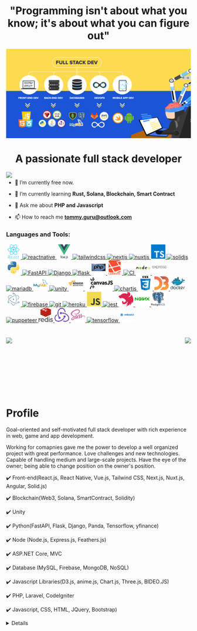 <h1 align="center">"Programming isn't about what you know; it's about what you can figure out"</h1>

<p align="center">
  <img align="center" src="./imgs/logo.png" style = "width: 800px;"/>
</p>
<h1 align="center"></h1>
<h1 align="center" style="font-weight: bold">A passionate full stack developer</h1>
<img align="left" src="https://visitor-badge.laobi.icu/badge?page_id=oshimaninja.oshimaninja" />
<h1 align="center"></h1>

- 🔭 I’m currently free now.

- 🌱 I’m currently learning **Rust, Solana, Blockchain, Smart Contract**

- 💬 Ask me about **PHP and Javascript**

- 📫 How to reach me **tommy.guru@outlook.com**

<h3 align="left">Languages and Tools:</h3>
<p align="left">
<a href="https://reactjs.org/" target="_blank" rel="noreferrer"> <img src="https://raw.githubusercontent.com/devicons/devicon/master/icons/react/react-original-wordmark.svg" alt="react" width="40" height="40"/> </a>
<a href="https://reactnative.dev/" target="_blank" rel="noreferrer"> <img src="https://reactnative.dev/img/header_logo.svg" alt="reactnative" width="40" height="40"/> </a>
<a href="https://vuejs.org/" target="_blank" rel="noreferrer"> <img src="https://raw.githubusercontent.com/devicons/devicon/master/icons/vuejs/vuejs-original-wordmark.svg" alt="vuejs" width="40" height="40"/> </a>
<a href="https://tailwindcss.com/" target="_blank" rel="noreferrer"> <img src="https://tailwindcss.com/favicons/favicon-32x32.png" alt="tailwindcss" width="40" height="40"/> </a>
<a href="https://nextjs.org/" target="_blank" rel="noreferrer"> <img src="https://cdn.worldvectorlogo.com/logos/nextjs-2.svg" alt="nextjs" width="40" height="40"/> </a>
<a href="https://nuxtjs.org/" target="_blank" rel="noreferrer"> <img src="https://www.vectorlogo.zone/logos/nuxtjs/nuxtjs-icon.svg" alt="nuxtjs" width="40" height="40"/> </a> 
<a href="https://www.typescriptlang.org/" target="_blank" rel="noreferrer"> <img src="https://raw.githubusercontent.com/devicons/devicon/master/icons/typescript/typescript-original.svg" alt="typescript" width="40" height="40"/> </a> 
<a href="https://www.solidjs.com/" target="_blank" rel="noreferrer"> <img src="https://www.solidjs.com/assets/logo.123b04bc.svg" alt="solidjs" width="40" height="40"/> </a>
<a href="https://www.python.org" target="_blank" rel="noreferrer"> <img src="https://raw.githubusercontent.com/devicons/devicon/master/icons/python/python-original.svg" alt="python" width="40" height="40"/> </a>
<a href="https://www.djangoproject.com/start/overview/" target="_blank" rel="noreferrer"> <img src="https://fastapi.tiangolo.com/img/logo-margin/logo-teal.png" alt="FastAPI" height="40"/> </a>
<a href="https://www.djangoproject.com/start/overview/" target="_blank" rel="noreferrer"> <img src="https://verbose-equals-true.gitlab.io/django-postgres-vue-gitlab-ecs/django.jpg" alt="Django" width="40" height="40"/> </a>
<a href="https://flask.palletsprojects.com/" target="_blank" rel="noreferrer"> <img src="https://www.vectorlogo.zone/logos/pocoo_flask/pocoo_flask-icon.svg" alt="flask" width="40" height="40"/> </a> 
<a href="https://www.php.net" target="_blank" rel="noreferrer"> <img src="https://raw.githubusercontent.com/devicons/devicon/master/icons/php/php-original.svg" alt="php" width="40" height="40"/> </a>
<a href="https://laravel.com/" target="_blank" rel="noreferrer"> <img src="https://raw.githubusercontent.com/devicons/devicon/master/icons/laravel/laravel-plain-wordmark.svg" alt="laravel" width="40" height="40"/> </a>
<a href="https://codeigniter.com/" target="_blank" rel="noreferrer"> <img src="https://codeigniter.com/favicons/apple-touch-icon.png" alt="CI" width="40" height="40"/> </a>
<a href="https://nodejs.org" target="_blank" rel="noreferrer"> <img src="https://raw.githubusercontent.com/devicons/devicon/master/icons/nodejs/nodejs-original-wordmark.svg" alt="nodejs" height="40"/> </a>
<a href="https://expressjs.com" target="_blank" rel="noreferrer"> <img src="https://raw.githubusercontent.com/devicons/devicon/master/icons/express/express-original-wordmark.svg" alt="express" height="40"/> </a>
<a href="https://mariadb.org/" target="_blank" rel="noreferrer"> <img src="https://www.vectorlogo.zone/logos/mariadb/mariadb-icon.svg" alt="mariadb" width="40" height="40"/> </a>
<a href="https://www.mysql.com/" target="_blank" rel="noreferrer"> <img src="https://raw.githubusercontent.com/devicons/devicon/master/icons/mysql/mysql-original-wordmark.svg" alt="mysql" width="40" height="40"/> </a> 
<a href="https://unity.com/" target="_blank" rel="noreferrer"> <img src="https://upload.wikimedia.org/wikipedia/commons/thumb/c/c4/Unity_2021.svg/799px-Unity_2021.svg.png?20211005230937" alt="unity" height="40"/> </a> 
<a href="https://aws.amazon.com" target="_blank" rel="noreferrer"> <img src="https://raw.githubusercontent.com/devicons/devicon/master/icons/amazonwebservices/amazonwebservices-original-wordmark.svg" alt="aws"  height="40"/> </a> <a href="https://canvasjs.com" target="_blank" rel="noreferrer"> <img src="https://raw.githubusercontent.com/Hardik0307/Hardik0307/master/assets/canvasjs-charts.svg" alt="canvasjs" height="40"/> </a> <a href="https://www.chartjs.org" target="_blank" rel="noreferrer"> <img src="https://www.chartjs.org/media/logo-title.svg" alt="chartjs" width="40" height="40"/> </a> <a href="https://www.w3schools.com/css/" target="_blank" rel="noreferrer"> <img src="https://raw.githubusercontent.com/devicons/devicon/master/icons/css3/css3-original-wordmark.svg" alt="css3" width="40" height="40"/> </a> <a href="https://d3js.org/" target="_blank" rel="noreferrer"> <img src="https://raw.githubusercontent.com/devicons/devicon/master/icons/d3js/d3js-original.svg" alt="d3js" width="40" height="40"/> </a> <a href="https://www.docker.com/" target="_blank" rel="noreferrer"> <img src="https://raw.githubusercontent.com/devicons/devicon/master/icons/docker/docker-original-wordmark.svg" alt="docker" width="40" height="40"/> </a> <a href="https://www.electronjs.org" target="_blank" rel="noreferrer"> <img src="https://raw.githubusercontent.com/devicons/devicon/master/icons/electron/electron-original.svg" alt="electron" width="40" height="40"/> </a>  <a href="https://firebase.google.com/" target="_blank" rel="noreferrer"> <img src="https://www.vectorlogo.zone/logos/firebase/firebase-icon.svg" alt="firebase" width="40" height="40"/> </a> <a href="https://git-scm.com/" target="_blank" rel="noreferrer"> <img src="https://www.vectorlogo.zone/logos/git-scm/git-scm-icon.svg" alt="git" width="40" height="40"/> </a> <a href="https://heroku.com" target="_blank" rel="noreferrer"> <img src="https://www.vectorlogo.zone/logos/heroku/heroku-icon.svg" alt="heroku" width="40" height="40"/> </a> <a href="https://developer.mozilla.org/en-US/docs/Web/JavaScript" target="_blank" rel="noreferrer"> <img src="https://raw.githubusercontent.com/devicons/devicon/master/icons/javascript/javascript-original.svg" alt="javascript" width="40" height="40"/> </a> <a href="https://jestjs.io" target="_blank" rel="noreferrer"> <img src="https://www.vectorlogo.zone/logos/jestjsio/jestjsio-icon.svg" alt="jest" width="40" height="40"/> </a> <a href="https://nestjs.com/" target="_blank" rel="noreferrer"> <img src="https://raw.githubusercontent.com/devicons/devicon/master/icons/nestjs/nestjs-plain.svg" alt="nestjs" width="40" height="40"/> </a>  <a href="https://www.nginx.com" target="_blank" rel="noreferrer"> <img src="https://raw.githubusercontent.com/devicons/devicon/master/icons/nginx/nginx-original.svg" alt="nginx" width="40" height="40"/> </a>  <a href="https://www.postgresql.org" target="_blank" rel="noreferrer"> <img src="https://raw.githubusercontent.com/devicons/devicon/master/icons/postgresql/postgresql-original-wordmark.svg" alt="postgresql" width="40" height="40"/> </a> <a href="https://github.com/puppeteer/puppeteer" target="_blank" rel="noreferrer"> <img src="https://www.vectorlogo.zone/logos/pptrdev/pptrdev-official.svg" alt="puppeteer" width="40" height="40"/> </a><a href="https://redis.io" target="_blank" rel="noreferrer"> <img src="https://raw.githubusercontent.com/devicons/devicon/master/icons/redis/redis-original-wordmark.svg" alt="redis" width="40" height="40"/> </a> <a href="https://redux.js.org" target="_blank" rel="noreferrer"> <img src="https://raw.githubusercontent.com/devicons/devicon/master/icons/redux/redux-original.svg" alt="redux" width="40" height="40"/> </a> <a href="https://sass-lang.com" target="_blank" rel="noreferrer"> <img src="https://raw.githubusercontent.com/devicons/devicon/master/icons/sass/sass-original.svg" alt="sass" width="40" height="40"/> </a> <a href="https://www.tensorflow.org" target="_blank" rel="noreferrer"> <img src="https://www.vectorlogo.zone/logos/tensorflow/tensorflow-icon.svg" alt="tensorflow" width="40" height="40"/> </a>  <a href="https://webpack.js.org" target="_blank" rel="noreferrer"> <img src="https://raw.githubusercontent.com/devicons/devicon/d00d0969292a6569d45b06d3f350f463a0107b0d/icons/webpack/webpack-original-wordmark.svg" alt="webpack" height="40"/> </a> 
</p>
<h1 align="center"></h1>

<img align="left" height="150px" src="https://github-readme-stats.vercel.app/api?username=oshimaninja&show_icons=true&theme=merko&count_private=true" />
<img align="center" height="150px"/>
<img align="right" height="150px" src="https://github-readme-stats.vercel.app/api/top-langs/?username=oshimaninja&layout=compact&theme=merko&count_private=true&hide=python" />


<br/>

# Profile
Goal-oriented and self-motivated full stack developer with rich experience in web, game and app development.

Working for comapnies gave me the power to develop a well organized project with great performance. Love challenges and new technologies. Capable of handling medium and large-scale projects.
Have the eye of the owner; being able to change position on the owner's position.

✔️ Front-end(React.js, React Native, Vue.js, Tailwind CSS, Next.js, Nuxt.js, Angular, Solid.js)

✔️ Blockchain(Web3, Solana, SmartContract, Solidity)

✔️ Unity

✔️ Python(FastAPI, Flask, Django, Panda, Tensorflow, yfinance)

✔️ Node (Node.js, Express.js, Feathers.js)

✔️ ASP.NET Core, MVC

✔️ Database (MySQL, Firebase, MongoDB, NoSQL)

✔️ Javascript Libraries(D3.js, anime.js, Chart.js, Three.js, BIDEO.JS)

✔️ PHP, Laravel, CodeIgniter

✔️ Javascript, CSS, HTML, JQuery, Bootstrap)



<details>
  <div align="left" height="150px">
  <a link="fortnite.com">
  <img src="./imgs/Fortnite1.png" name="image-name">
  <h2>Epic games</h2>
  </a>
  
  </div>
  <div>
  <a link="communitygaming.io">
  <img src="./imgs/communitygaming.io.jpg" name="image-name">
  <h2>Community gaming</h2>
  </a>
  
  </div>
  <div>
  <a link="spark44.com">
  <img src=".imgs/../imgs/spark44.com.png" name="image-name">
  <h2>Delivery Site</h2>
  </a>
  
  </div>
  <div>
  <a link="metachess.network">
  <img src="./imgs/metachess.jpg" name="image-name">

  <h2>Metaverse game</h2>
  </a>

  </div>
   <div>
  <a link="ledgity.com">
  <img src="./imgs/ledgity(blockchain).jpg" name="image-name">
  <h2>LTY token</h2>
  </a>
  
  </div>
   <div>
  <a link="dforce.network.com">
  <img src="./imgs/dforce.network(blockchain).jpg" name="image-name"> 
  <h2>USDX token</h2>
  </a>
  
  </div>
   
 <div>
  <a link="app.nfraction.com">
   <img src="./imgs/app.nfraction(token1).png" name="image-name">
  <h2>NFTA token</h2>
  </a>
 
  </div>
  <div>
  <a link="aladiex.com">
  <img src="./imgs/aladiex(token1).png" name="image-name">
  <h2>ALA token</h2>
  </a>
  
  </div>
   
  
  
</details>
